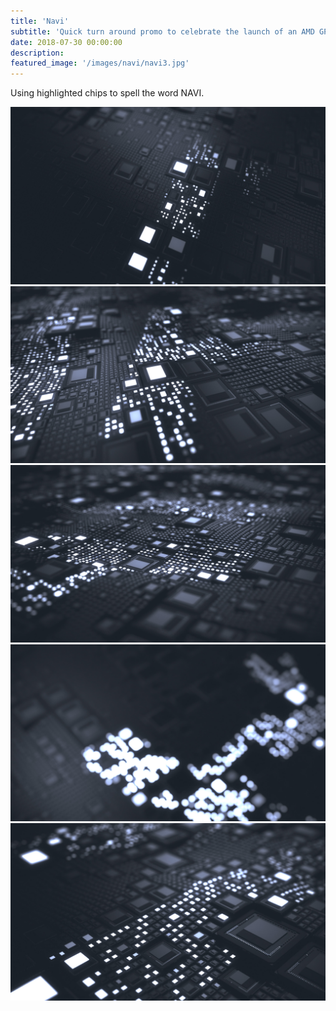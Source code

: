 ```yaml
---
title: 'Navi'
subtitle: 'Quick turn around promo to celebrate the launch of an AMD GPU.'
date: 2018-07-30 00:00:00
description: 
featured_image: '/images/navi/navi3.jpg'
---
```


Using highlighted chips to spell the word NAVI.

<div class="gallery" data-columns="2">
	<img src="/images/navi/navi1.jpg">		
	<img src="/images/navi/navi2.jpg">			
	<img src="/images/navi/navi3.jpg">
	<img src="/images/navi/navi4.jpg">
	<img src="/images/navi/navi5.jpg">
</div>
